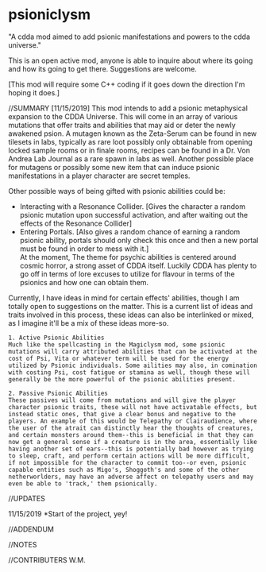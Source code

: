 # psioniclysm
"A cdda mod aimed to add psionic manifestations and powers to the cdda universe."

This is an open active mod, anyone is able to inquire about where its going and how its going to get there. Suggestions are welcome.

[This mod will require some C++ coding if it goes down the direction I'm hoping it does.]

//SUMMARY [11/15/2019]
This mod intends to add a psionic metaphysical expansion to the CDDA Universe. This will come in an array of various mutations that offer traits and abilities that may aid or deter the newly awakened psion. A mutagen known as the Zeta-Serum can be found in new tilesets in labs, typically as rare loot possibly only obtainable from opening locked sample rooms or in finale rooms, recipes can be found in a Dr. Von Andrea Lab Journal as a rare spawn in labs as well. Another possible place for mutagens or possibly some new item that can induce psionic manifestations in a player character are secret temples. 

Other possible ways of being gifted with psionic abilities could be:

* Interacting with a Resonance Collider. [Gives the character a random psionic mutation upon successful activation, and after waiting out the effects of the Resonance Collider]
* Entering Portals. [Also gives a random chance of earning a random psionic ability, portals should only check this once and then a new portal must be found in order to mess with it.]	  
At the moment, The theme for psychic abilities is centered around cosmic horror, a strong asset of CDDA itself. Luckily CDDA has plenty to go off in terms of lore excuses to utilize for flavour in terms of the psionics and how one can obtain them.

Currently, I have ideas in mind for certain effects' abilities, though I am totally open to suggestions on the matter. This is a current list of ideas and traits involved in this process, these ideas can also be interlinked or mixed, as I imagine it'll be a mix of these ideas more-so.

	1. Active Psionic Abilities 
	Much like the spellcasting in the Magiclysm mod, some psionic mutations will carry attributed abilities that can be activated at the cost of Psi, Vita or whatever term will be used for the energy utilized by Psionic individuals. Some ailities may also, in comination with costing Psi, cost fatigue or stamina as well, though these will generally be the more powerful of the psionic abilities present.
	
	2. Passive Psionic Abilities
	These passives will come from mutations and will give the player character psionic traits, these will not have activatable effects, but instead static ones, that give a clear bonus and negative to the players. An example of this would be Telepathy or Clairaudience, where the user of the atrait can distinctly hear the thoughts of creatures, and certain monsters around them--this is beneficial in that they can now get a general sense if a creature is in the area, essentially like having another set of ears--this is potentially bad however as trying to sleep, craft, and perform certain actions will be more difficult, if not impossible for the character to commit too--or even, psionic capable entities such as Migo's, Shoggoth's and some of the other netherworlders, may have an adverse affect on telepathy users and may even be able to 'track,' them psionically.


//UPDATES

11/15/2019
*Start of the project, yey!

//ADDENDUM

//NOTES

//CONTRIBUTERS
W.M.
